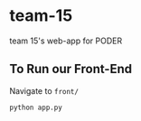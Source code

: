 # team-15

team 15's web-app for PODER


## To Run our Front-End

Navigate to `front/`

```
python app.py
```
